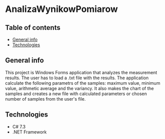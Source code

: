 # AnalizaWynikowPomiarow
## Table of contents
* [General info](#general-info)
* [Technologies](#technologies)
## General info
This project is Windows Forms application that analyzes the measurement results. The user has to load a .txt file with the results. The application calculate the following parametrs of the samples: maximum value, minimum value, arithmetic average
and the variancy. It also makes the chart of the samples and creates a new file with calculated parameters or chosen number of samples from the user's file. 
## Technologies
* C# 7.3
* .NET Framework

